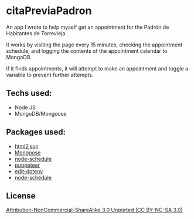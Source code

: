 # citaPreviaPadron

An app I wrote to help myself get an appointment for the Padrón de Habitantes de Torrevieja.

It works by visiting the page every 15 minutes, checking the appointment schedule, and logging the contents of the appointment calendar to MongoDB.

If it finds appointments, it will attempt to make an appointment and toggle a variable to prevent further attempts.

## Techs used:

- Node JS
- MongoDB/Mongoose

## Packages used: 

- [html2json](https://www.npmjs.com/package/html2json)
- [Mongoose](https://www.npmjs.com/package/mongoose)
- [node-schedule](https://www.npmjs.com/package/node-schedule)
- [puppeteer](https://www.npmjs.com/package/puppeteer)
- [edit-dotenv](https://www.npmjs.com/package/edit-dotenv)
- [node-schedule](https://www.npmjs.com/package/node-schedule)

## License
[Attribution-NonCommercial-ShareAlike 3.0 Unported (CC BY-NC-SA 3.0) ](https://creativecommons.org/licenses/by-nc-sa/3.0/)